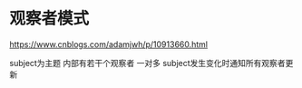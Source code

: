 # 观察者模式
https://www.cnblogs.com/adamjwh/p/10913660.html

subject为主题 内部有若干个观察者 一对多
subject发生变化时通知所有观察者更新